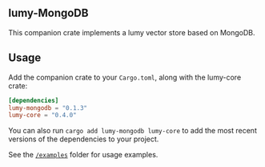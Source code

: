 ## lumy-MongoDB
This companion crate implements a lumy vector store based on MongoDB.

## Usage

Add the companion crate to your `Cargo.toml`, along with the lumy-core crate:

```toml
[dependencies]
lumy-mongodb = "0.1.3"
lumy-core = "0.4.0"
```

You can also run `cargo add lumy-mongodb lumy-core` to add the most recent versions of the dependencies to your project.

See the [`/examples`](./examples) folder for usage examples.
